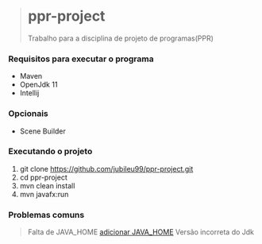 > # ppr-project
> Trabalho para a disciplina de projeto de programas(PPR)


### Requisitos para executar o programa
* Maven
* OpenJdk 11
* Intellij

### Opcionais
* Scene Builder

### Executando o projeto

1. git clone https://github.com/jubileu99/ppr-project.git
2. cd ppr-project
3. mvn clean install
4. mvn javafx:run

### Problemas comuns

> Falta de JAVA_HOME [adicionar JAVA_HOME](https://www.baeldung.com/java-home-on-windows-7-8-10-mac-os-x-linux)
> Versão incorreta do Jdk